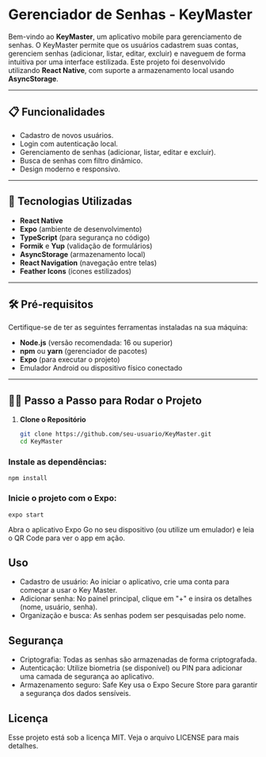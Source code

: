 # Gerenciador de Senhas - KeyMaster

Bem-vindo ao **KeyMaster**, um aplicativo mobile para gerenciamento de senhas. O KeyMaster permite que os usuários cadastrem suas contas, gerenciem senhas (adicionar, listar, editar, excluir) e naveguem de forma intuitiva por uma interface estilizada. Este projeto foi desenvolvido utilizando **React Native**, com suporte a armazenamento local usando **AsyncStorage**.

---

## 📋 Funcionalidades

- Cadastro de novos usuários.
- Login com autenticação local.
- Gerenciamento de senhas (adicionar, listar, editar e excluir).
- Busca de senhas com filtro dinâmico.
- Design moderno e responsivo.

---

## 🚀 Tecnologias Utilizadas

- **React Native**
- **Expo** (ambiente de desenvolvimento)
- **TypeScript** (para segurança no código)
- **Formik** e **Yup** (validação de formulários)
- **AsyncStorage** (armazenamento local)
- **React Navigation** (navegação entre telas)
- **Feather Icons** (ícones estilizados)

---

## 🛠️ Pré-requisitos

Certifique-se de ter as seguintes ferramentas instaladas na sua máquina:

- **Node.js** (versão recomendada: 16 ou superior)
- **npm** ou **yarn** (gerenciador de pacotes)
- **Expo** (para executar o projeto)
- Emulador Android ou dispositivo físico conectado

---

## 🧑‍💻 Passo a Passo para Rodar o Projeto

1. **Clone o Repositório**

   ```bash
   git clone https://github.com/seu-usuario/KeyMaster.git
   cd KeyMaster
   
  ###  Instale as dependências:

    npm install

   ### Inicie o projeto com o Expo:

    expo start

Abra o aplicativo Expo Go no seu dispositivo (ou utilize um emulador) e leia o QR Code para ver o app em ação.

## Uso

- Cadastro de usuário: Ao iniciar o aplicativo, crie uma conta para começar a usar o Key Master.
- Adicionar senha: No painel principal, clique em "+" e insira os detalhes (nome, usuário, senha).
- Organização e busca: As senhas podem ser pesquisadas pelo nome.

## Segurança

- Criptografia: Todas as senhas são armazenadas de forma criptografada.
- Autenticação: Utilize biometria (se disponível) ou PIN para adicionar uma camada de segurança ao aplicativo.
- Armazenamento seguro: Safe Key usa o Expo Secure Store para garantir a segurança dos dados sensíveis.


## Licença

Esse projeto está sob a licença MIT. Veja o arquivo LICENSE para mais detalhes.



